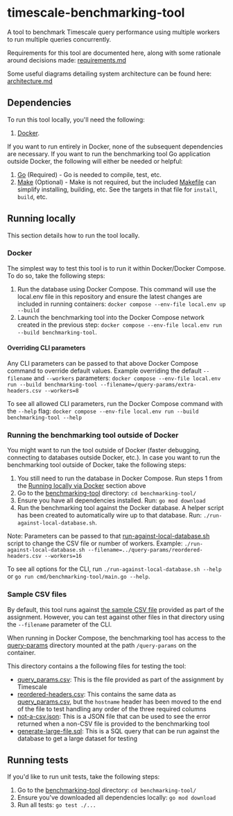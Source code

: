 # timescale-benchmarking-tool

A tool to benchmark Timescale query performance using multiple workers to run multiple queries concurrently.

Requirements for this tool are documented here, along with some rationale around decisions made: [requirements.md](./requirements.md)

Some useful diagrams detailing system architecture can be found here: [architecture.md](./architecture.md)

## Dependencies

To run this tool locally, you'll need the following:

1. [Docker](https://docs.docker.com/compose/install/).

If you want to run entirely in Docker, none of the subsequent dependencies are necessary. If you want to
run the benchmarking tool Go application outside Docker, the following will either be needed or helpful:

1. [Go](https://go.dev/doc/install) (Required) - Go is needed to compile, test, etc.
2. [Make](https://www.gnu.org/software/make/) (Optional) - Make is not required, but the included [Makefile](./benchmarking-tool/Makefile) can simplify installing, building, etc. See the targets in that file for `install`, `build`, etc.

## Running locally

This section details how to run the tool locally.

### Docker

The simplest way to test this tool is to run it within Docker/Docker Compose. To do so, take the following steps:

1. Run the database using Docker Compose. This command will use the local.env file in this repository and ensure the latest changes are included in running containers: `docker compose --env-file local.env up --build`
2. Launch the benchmarking tool into the Docker Compose network created in the previous step: `docker compose --env-file local.env run --build benchmarking-tool`.

#### Overriding CLI parameters

Any CLI parameters can be passed to that above Docker Compose command to override default values. Example overriding the default `--filename` and `--workers` parameters: `docker compose --env-file local.env run --build benchmarking-tool --filename=/query-params/extra-headers.csv --workers=8`

To see all allowed CLI parameters, run the Docker Compose command with the `--help` flag: `docker compose --env-file local.env run --build benchmarking-tool --help`

### Running the benchmarking tool outside of Docker

You might want to run the tool outside of Docker (faster debugging, connecting to databases outside Docker, etc.). In case you want to run the benchmarking tool outside of Docker, take the following steps:

1. You still need to run the database in Docker Compose. Run steps 1 from the [Running locally via Docker](#running-locally-via-docker) section above
2. Go to the [benchmarking-tool](./benchmarking-tool/) directory: `cd benchmarking-tool/`
3. Ensure you have all dependencies installed. Run: `go mod download`
4. Run the benchmarking tool against the Docker database. A helper script has been created to automatically wire up to that database. Run: `./run-against-local-database.sh`.

Note: Parameters can be passed to that [run-against-local-database.sh](./benchmarking-tool/run-against-local-database.sh)
script to change the CSV file or number of workers. Example: `./run-against-local-database.sh --filename=../query-params/reordered-headers.csv --workers=16`

To see all options for the CLI, run `./run-against-local-database.sh --help` or `go run cmd/benchmarking-tool/main.go --help`.

### Sample CSV files

By default, this tool runs against [the sample CSV file](./query-params/query-params.csv) provided as part of the assignment. However, you can test against other files in that directory using the `--filename` parameter of the CLI.

When running in Docker Compose, the benchmarking tool has access to the [query-params](./query-params/) directory mounted at the path `/query-params` on the container.

This directory contains a the following files for testing the tool:

- [query_params.csv](./query-params/query-params.csv): This is the file provided as part of the assignment by Timescale
- [reordered-headers.csv](./query-params/reordered-headers.csv): This contains the same data as [query_params.csv](./query-params/query-params.csv), but the `hostname` header has been moved to the end of the file to test handling any order of the three required columns
- [not-a-csv.json](./query-params/not-a-csv.json): This is a JSON file that can be used to see the error
  returned when a non-CSV file is provided to the benchmarking tool
- [generate-large-file.sql](./query-params/generate-large-file.sql): This is a SQL query that can be run against the database to get a large dataset for testing

## Running tests

If you'd like to run unit tests, take the following steps:

1. Go to the [benchmarking-tool](./benchmarking-tool/) directory: `cd benchmarking-tool/`
2. Ensure you've downloaded all dependencies locally: `go mod download`
3. Run all tests: `go test ./...`
